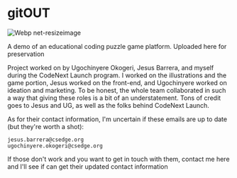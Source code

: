 # gitOUT

![Webp net-resizeimage](https://user-images.githubusercontent.com/97855377/167974710-b1907915-c17b-4b9a-be83-1bd7e6c1c489.png)

A demo of an educational coding puzzle game platform. Uploaded here for preservation 

Project worked on by Ugochinyere Okogeri, Jesus Barrera, and myself during the CodeNext Launch program. I worked on the illustrations and the game portion, Jesus worked on the front-end, and Ugochinyere worked on ideation and marketing. To be honest, the whole team collaborated in such a way that giving these roles is a bit of an understatement. Tons of credit goes to Jesus and UG, as well as the folks behind CodeNext Launch.

As for their contact information, I'm uncertain if these emails are up to date (but they're worth a shot):  
```
jesus.barrera@csedge.org  
ugochinyere.okogeri@csedge.org 
```  
  
If those don't work and you want to get in touch with them, contact me here and I'll see if can get their updated contact information


